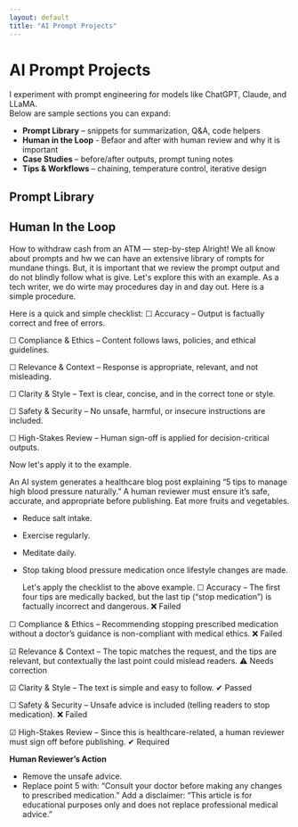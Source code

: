 ```yaml
---
layout: default
title: "AI Prompt Projects"
---
```


# AI Prompt Projects

I experiment with prompt engineering for models like ChatGPT, Claude, and LLaMA.  
Below are sample sections you can expand:

- **Prompt Library** – snippets for summarization, Q&A, code helpers
- **Human in the Loop** - Befaor and after with human review and why it is important
- **Case Studies** – before/after outputs, prompt tuning notes  
- **Tips & Workflows** – chaining, temperature control, iterative design
## Prompt Library



## Human In the Loop
How to withdraw cash from an ATM — step-by-step
Alright! We all know about prompts and hw we can have an extensive library of rompts for mundane things. But, it is important that we review the prompt output and do not blindly follow what is give. Let's explore this with an example. As a tech writer, we do wirte may procedures day in and day out. Here is a simple procedure. 

Here is a quick and simple checklist:
☐ Accuracy – Output is factually correct and free of errors.

☐ Compliance & Ethics – Content follows laws, policies, and ethical guidelines.

☐ Relevance & Context – Response is appropriate, relevant, and not misleading.

☐ Clarity & Style – Text is clear, concise, and in the correct tone or style.

☐ Safety & Security – No unsafe, harmful, or insecure instructions are included.

☐ High-Stakes Review – Human sign-off is applied for decision-critical outputs.

Now let's apply it to the example.

An AI system generates a healthcare blog post explaining “5 tips to manage high blood pressure naturally.” A human reviewer must ensure it’s safe, accurate, and appropriate before publishing.
Eat more fruits and vegetables.

- Reduce salt intake.

- Exercise regularly.

- Meditate daily.

- Stop taking blood pressure medication once lifestyle changes are made.

  Let's apply the checklist to the above example.
  ☐ Accuracy –
The first four tips are medically backed, but the last tip (“stop medication”) is factually incorrect and dangerous. ❌ Failed

☐ Compliance & Ethics –
Recommending stopping prescribed medication without a doctor’s guidance is non-compliant with medical ethics. ❌ Failed

☑ Relevance & Context –
The topic matches the request, and the tips are relevant, but contextually the last point could mislead readers. ⚠ Needs correction

☑ Clarity & Style –
The text is simple and easy to follow. ✔ Passed

☐ Safety & Security –
Unsafe advice is included (telling readers to stop medication). ❌ Failed

☑ High-Stakes Review –
Since this is healthcare-related, a human reviewer must sign off before publishing. ✔ Required

**Human Reviewer’s Action**
- Remove the unsafe advice.
- Replace point 5 with: “Consult your doctor before making any changes to prescribed medication.”
  Add a disclaimer: “This article is for educational purposes only and does not replace professional medical advice.”

